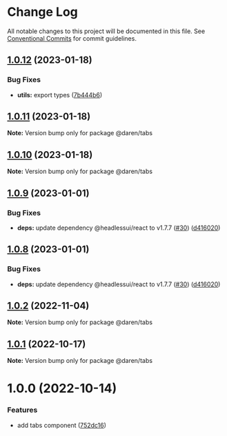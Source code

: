 # Change Log

All notable changes to this project will be documented in this file.
See [Conventional Commits](https://conventionalcommits.org) for commit guidelines.

## [1.0.12](https://github.com/darenmalfait/darenui/compare/@daren/tabs@1.0.11...@daren/tabs@1.0.12) (2023-01-18)


### Bug Fixes

* **utils:** export types ([7b444b6](https://github.com/darenmalfait/darenui/commit/7b444b687f7c16145d27575853440e67d9f952e5))





## [1.0.11](https://github.com/darenmalfait/darenui/compare/@daren/tabs@1.0.10...@daren/tabs@1.0.11) (2023-01-18)

**Note:** Version bump only for package @daren/tabs





## [1.0.10](https://github.com/darenmalfait/darenui/compare/@daren/tabs@1.0.9...@daren/tabs@1.0.10) (2023-01-18)

**Note:** Version bump only for package @daren/tabs





## [1.0.9](https://github.com/darenmalfait/darenui/compare/@daren/tabs@1.0.7...@daren/tabs@1.0.9) (2023-01-01)

### Bug Fixes

- **deps:** update dependency @headlessui/react to v1.7.7 ([#30](https://github.com/darenmalfait/darenui/issues/30)) ([d416020](https://github.com/darenmalfait/darenui/commit/d416020095c0ce61b8283f1ea651803def526522))

## [1.0.8](https://github.com/darenmalfait/darenui/compare/@daren/tabs@1.0.7...@daren/tabs@1.0.8) (2023-01-01)

### Bug Fixes

- **deps:** update dependency @headlessui/react to v1.7.7 ([#30](https://github.com/darenmalfait/darenui/issues/30)) ([d416020](https://github.com/darenmalfait/darenui/commit/d416020095c0ce61b8283f1ea651803def526522))

## [1.0.2](https://github.com/darenmalfait/darenui/compare/@daren/tabs@1.0.1...@daren/tabs@1.0.2) (2022-11-04)

**Note:** Version bump only for package @daren/tabs

## [1.0.1](https://github.com/darenmalfait/darenui/compare/@daren/tabs@1.0.0...@daren/tabs@1.0.1) (2022-10-17)

**Note:** Version bump only for package @daren/tabs

# 1.0.0 (2022-10-14)

### Features

- add tabs component ([752dc16](https://github.com/darenmalfait/darenui/commit/752dc16448f0abe47af1c4f32459cf2ac741a40c))
